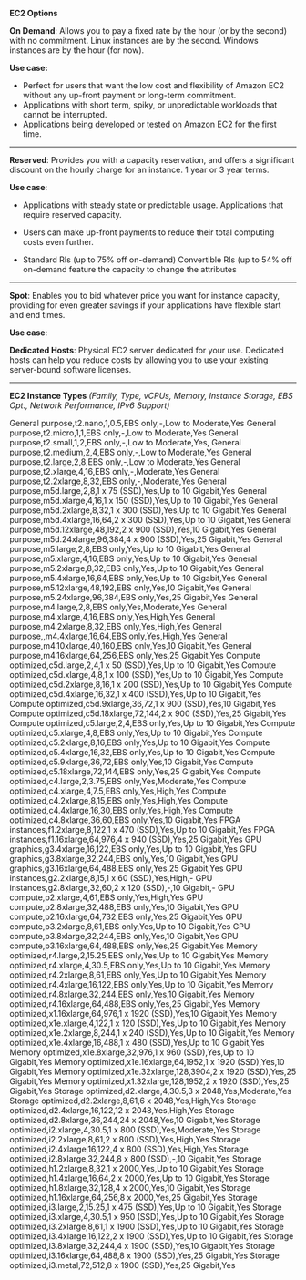 **EC2 Options**

**On Demand**: Allows you to pay a fixed rate by the hour (or by the second) with no commitment. Linux instances are by the second. Windows instances are by the hour (for now).

**Use case:** 

 - Perfect for users that want the low cost and flexibility of Amazon
   EC2 without any up-front payment or long-term commitment.
 - Applications with short term, spiky, or unpredictable workloads that
   cannot be interrupted.
 - Applications being developed or tested on Amazon EC2 for the first
   time.

---

**Reserved**: Provides you with a capacity reservation, and offers a significant discount on the hourly charge for an instance. 1 year or 3 year terms.

**Use case**: 

 - Applications with steady state or predictable usage. Applications
   that require reserved capacity.

 - Users can make up-front payments to reduce their total computing
   costs even further.

 - Standard RIs (up to 75% off on-demand) Convertible RIs (up to 54% off
   on-demand feature the capacity to change the attributes

---

**Spot**: Enables you to bid whatever price you want for instance capacity, providing for even greater savings if your applications have flexible start and end times.

**Use case**:

**Dedicated Hosts**: Physical EC2 server dedicated for your use. Dedicated hosts can help you reduce costs by allowing you to use your existing server-bound software licenses.

---
**EC2 Instance Types**
*(Family, Type, vCPUs, Memory, Instance Storage, EBS Opt., Network Performance, IPv6 Support)*

General purpose,t2.nano,1,0.5,EBS only,-,Low to Moderate,Yes
General purpose,t2.micro,1,1,EBS only,-,Low to Moderate,Yes
General purpose,t2.small,1,2,EBS only,-,Low to Moderate,Yes,
General purpose,t2.medium,2,4,EBS only,-,Low to Moderate,Yes
General purpose,t2.large,2,8,EBS only,-,Low to Moderate,Yes
General purpose,t2.xlarge,4,16,EBS only,-,Moderate,Yes
General purpose,t2.2xlarge,8,32,EBS only,-,Moderate,Yes
General purpose,m5d.large,2,8,1 x 75 (SSD),Yes,Up to 10 Gigabit,Yes
General purpose,m5d.xlarge,4,16,1 x 150 (SSD),Yes,Up to 10 Gigabit,Yes
General purpose,m5d.2xlarge,8,32,1 x 300 (SSD),Yes,Up to 10 Gigabit,Yes
General purpose,m5d.4xlarge,16,64,2 x 300 (SSD),Yes,Up to 10 Gigabit,Yes
General purpose,m5d.12xlarge,48,192,2 x 900 (SSD),Yes,10 Gigabit,Yes
General purpose,m5d.24xlarge,96,384,4 x 900 (SSD),Yes,25 Gigabit,Yes
General purpose,m5.large,2,8,EBS only,Yes,Up to 10 Gigabit,Yes
General purpose,m5.xlarge,4,16,EBS only,Yes,Up to 10 Gigabit,Yes
General purpose,m5.2xlarge,8,32,EBS only,Yes,Up to 10 Gigabit,Yes
General purpose,m5.4xlarge,16,64,EBS only,Yes,Up to 10 Gigabit,Yes
General purpose,m5.12xlarge,48,192,EBS only,Yes,10 Gigabit,Yes
General purpose,m5.24xlarge,96,384,EBS only,Yes,25 Gigabit,Yes
General purpose,m4.large,2,8,EBS only,Yes,Moderate,Yes
General purpose,m4.xlarge,4,16,EBS only,Yes,High,Yes
General purpose,m4.2xlarge,8,32,EBS only,Yes,High,Yes
General purpose,,m4.4xlarge,16,64,EBS only,Yes,High,Yes
General purpose,m4.10xlarge,40,160,EBS only,Yes,10 Gigabit,Yes
General purpose,m4.16xlarge,64,256,EBS only,Yes,25 Gigabit,Yes
Compute optimized,c5d.large,2,4,1 x 50 (SSD),Yes,Up to 10 Gigabit,Yes
Compute optimized,c5d.xlarge,4,8,1 x 100 (SSD),Yes,Up to 10 Gigabit,Yes
Compute optimized,c5d.2xlarge,8,16,1 x 200 (SSD),Yes,Up to 10 Gigabit,Yes
Compute optimized,c5d.4xlarge,16,32,1 x 400 (SSD),Yes,Up to 10 Gigabit,Yes
Compute optimized,c5d.9xlarge,36,72,1 x 900 (SSD),Yes,10 Gigabit,Yes
Compute optimized,c5d.18xlarge,72,144,2 x 900 (SSD),Yes,25 Gigabit,Yes
Compute optimized,c5.large,2,4,EBS only,Yes,Up to 10 Gigabit,Yes
Compute optimized,c5.xlarge,4,8,EBS only,Yes,Up to 10 Gigabit,Yes
Compute optimized,c5.2xlarge,8,16,EBS only,Yes,Up to 10 Gigabit,Yes
Compute optimized,c5.4xlarge,16,32,EBS only,Yes,Up to 10 Gigabit,Yes
Compute optimized,c5.9xlarge,36,72,EBS only,Yes,10 Gigabit,Yes
Compute optimized,c5.18xlarge,72,144,EBS only,Yes,25 Gigabit,Yes
Compute optimized,c4.large,2,3.75,EBS only,Yes,Moderate,Yes
Compute optimized,c4.xlarge,4,7.5,EBS only,Yes,High,Yes
Compute optimized,c4.2xlarge,8,15,EBS only,Yes,High,Yes
Compute optimized,c4.4xlarge,16,30,EBS only,Yes,High,Yes
Compute optimized,c4.8xlarge,36,60,EBS only,Yes,10 Gigabit,Yes
FPGA instances,f1.2xlarge,8,122,1 x 470 (SSD),Yes,Up to 10 Gigabit,Yes
FPGA instances,f1.16xlarge,64,976,4 x 940 (SSD),Yes,25 Gigabit,Yes
GPU graphics,g3.4xlarge,16,122,EBS only,Yes,Up to 10 Gigabit,Yes
GPU graphics,g3.8xlarge,32,244,EBS only,Yes,10 Gigabit,Yes
GPU graphics,g3.16xlarge,64,488,EBS only,Yes,25 Gigabit,Yes
GPU instances,g2.2xlarge,8,15,1 x 60 (SSD),Yes,High,-
GPU instances,g2.8xlarge,32,60,2 x 120 (SSD),-,10 Gigabit,-
GPU compute,p2.xlarge,4,61,EBS only,Yes,High,Yes
GPU compute,p2.8xlarge,32,488,EBS only,Yes,10 Gigabit,Yes
GPU compute,p2.16xlarge,64,732,EBS only,Yes,25 Gigabit,Yes
GPU compute,p3.2xlarge,8,61,EBS only,Yes,Up to 10 Gigabit,Yes
GPU compute,p3.8xlarge,32,244,EBS only,Yes,10 Gigabit,Yes
GPU compute,p3.16xlarge,64,488,EBS only,Yes,25 Gigabit,Yes
Memory optimized,r4.large,2,15.25,EBS only,Yes,Up to 10 Gigabit,Yes
Memory optimized,r4.xlarge,4,30.5,EBS only,Yes,Up to 10 Gigabit,Yes
Memory optimized,r4.2xlarge,8,61,EBS only,Yes,Up to 10 Gigabit,Yes
Memory optimized,r4.4xlarge,16,122,EBS only,Yes,Up to 10 Gigabit,Yes
Memory optimized,r4.8xlarge,32,244,EBS only,Yes,10 Gigabit,Yes
Memory optimized,r4.16xlarge,64,488,EBS only,Yes,25 Gigabit,Yes
Memory optimized,x1.16xlarge,64,976,1 x 1920 (SSD),Yes,10 Gigabit,Yes
Memory optimized,x1e.xlarge,4,122,1 x 120 (SSD),Yes,Up to 10 Gigabit,Yes
Memory optimized,x1e.2xlarge,8,244,1 x 240 (SSD),Yes,Up to 10 Gigabit,Yes
Memory optimized,x1e.4xlarge,16,488,1 x 480 (SSD),Yes,Up to 10 Gigabit,Yes
Memory optimized,x1e.8xlarge,32,976,1 x 960 (SSD),Yes,Up to 10 Gigabit,Yes
Memory optimized,x1e.16xlarge,64,1952,1 x 1920 (SSD),Yes,10 Gigabit,Yes
Memory optimized,x1e.32xlarge,128,3904,2 x 1920 (SSD),Yes,25 Gigabit,Yes
Memory optimized,x1.32xlarge,128,1952,2 x 1920 (SSD),Yes,25 Gigabit,Yes
Storage optimized,d2.xlarge,4,30.5,3 x 2048,Yes,Moderate,Yes
Storage optimized,d2.2xlarge,8,61,6 x 2048,Yes,High,Yes
Storage optimized,d2.4xlarge,16,122,12 x 2048,Yes,High,Yes
Storage optimized,d2.8xlarge,36,244,24 x 2048,Yes,10 Gigabit,Yes
Storage optimized,i2.xlarge,4,30.5,1 x 800 (SSD),Yes,Moderate,Yes
Storage optimized,i2.2xlarge,8,61,2 x 800 (SSD),Yes,High,Yes
Storage optimized,i2.4xlarge,16,122,4 x 800 (SSD),Yes,High,Yes
Storage optimized,i2.8xlarge,32,244,8 x 800 (SSD),-,10 Gigabit,Yes
Storage optimized,h1.2xlarge,8,32,1 x 2000,Yes,Up to 10 Gigabit,Yes
Storage optimized,h1.4xlarge,16,64,2 x 2000,Yes,Up to 10 Gigabit,Yes
Storage optimized,h1.8xlarge,32,128,4 x 2000,Yes,10 Gigabit,Yes
Storage optimized,h1.16xlarge,64,256,8 x 2000,Yes,25 Gigabit,Yes
Storage optimized,i3.large,2,15.25,1 x 475 (SSD),Yes,Up to 10 Gigabit,Yes
Storage optimized,i3.xlarge,4,30.5,1 x 950 (SSD),Yes,Up to 10 Gigabit,Yes
Storage optimized,i3.2xlarge,8,61,1 x 1900 (SSD),Yes,Up to 10 Gigabit,Yes
Storage optimized,i3.4xlarge,16,122,2 x 1900 (SSD),Yes,Up to 10 Gigabit,Yes
Storage optimized,i3.8xlarge,32,244,4 x 1900 (SSD),Yes,10 Gigabit,Yes
Storage optimized,i3.16xlarge,64,488,8 x 1900 (SSD),Yes,25 Gigabit,Yes
Storage optimized,i3.metal,72,512,8 x 1900 (SSD),Yes,25 Gigabit,Yes



<!--stackedit_data:
eyJoaXN0b3J5IjpbMjExMTQ4ODI4MCwtMTc1ODcwMzQ1Nyw4Nz
g4NTkxNDJdfQ==
-->